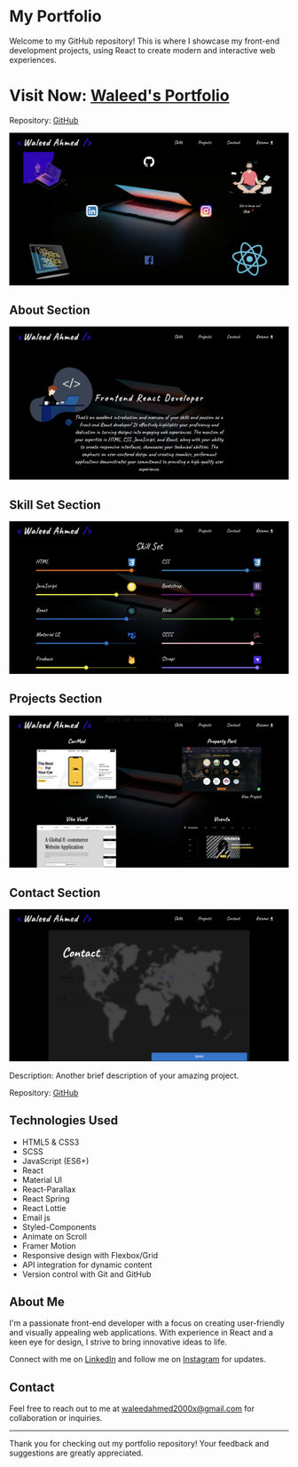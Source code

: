 # My Portfolio

Welcome to my GitHub repository! This is where I showcase my front-end development projects, using React to create modern and interactive web experiences.

# Visit Now: [Waleed's Portfolio](https://waleeddev.vercel.app/)

Repository: [GitHub](https://github.com/yourusername/awesome-project)

![Project First Sight ](./ReadMeImages/FirstSight.png)

## About Section

![Project About Me ](./ReadMeImages/AboutMe.png)

## Skill Set Section

![Project About Me ](./ReadMeImages/SkillSet.png)

## Projects Section

![Project About Me ](./ReadMeImages/Projects.png)

## Contact Section

![Project About Me ](./ReadMeImages/Contact.png)

Description: Another brief description of your amazing project.

<!-- Demo: [Visit Waleed's Portfolio](https://waleeddev.vercel.app) -->

Repository: [GitHub](https://github.com/waleed2000x/Waleed)

## Technologies Used

- HTML5 & CSS3
- SCSS
- JavaScript (ES6+)
- React
- Material UI
- React-Parallax
- React Spring
- React Lottie
- Email js
- Styled-Components
- Animate on Scroll
- Framer Motion
- Responsive design with Flexbox/Grid
- API integration for dynamic content
- Version control with Git and GitHub

## About Me

I'm a passionate front-end developer with a focus on creating user-friendly and visually appealing web applications. With experience in React and a keen eye for design, I strive to bring innovative ideas to life.

Connect with me on [LinkedIn](https://www.linkedin.com/in/waleedahmedx) and follow me on [Instagram](https://www.instagram.com/waleedahmed.x/) for updates.

## Contact

Feel free to reach out to me at [waleedahmed2000x@gmail.com](mailto:waleedahmed2000x@gmail.com) for collaboration or inquiries.

---

Thank you for checking out my portfolio repository! Your feedback and suggestions are greatly appreciated.

